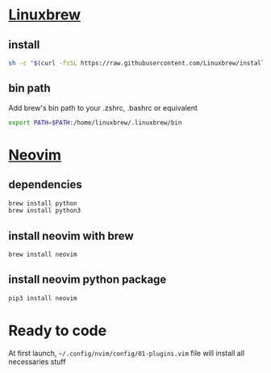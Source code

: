 # [Linuxbrew](http://linuxbrew.sh)  
## install  
```bash
sh -c "$(curl -fsSL https://raw.githubusercontent.com/Linuxbrew/install/master/install.sh)"  
```
  
## bin path  
Add brew's bin path to your .zshrc, .bashrc or equivalent
```bash
export PATH=$PATH:/home/linuxbrew/.linuxbrew/bin
```

# [Neovim](https://neovim.io/)  
## dependencies  
```bash
brew install python
brew install python3
```

## install neovim with brew  
```bash
brew install neovim
```

## install neovim python package
```bash
pip3 install neovim
```

# Ready to code
At first launch, `~/.config/nvim/config/01-plugins.vim` file will install all necessaries stuff